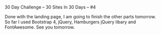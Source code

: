 30 Day Challenge – 30 Sites In 30 Days – #4

Done with the landing page, I am going to finish the other parts tomorrow. So far I used Bootstrap 4, jQuery, Hamburgers jQuery libary and FontAwesome.
See you tomorrow.

